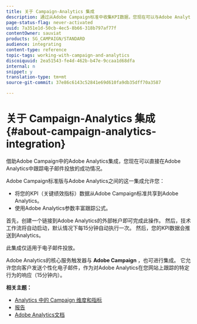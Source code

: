 ```yaml
---
title: 关于 Campaign-Analytics 集成
description: 通过从Adobe Campaign标准中收集KPI数据，您现在可以与Adobe Analytics共享活动数据，从而衡量来自Adobe Campaign的电子邮件营销指标。
page-status-flag: never-activated
uuid: 7a351e1d-50cb-4ec5-8b66-318b797af77f
contentOwner: sauviat
products: SG_CAMPAIGN/STANDARD
audience: integrating
content-type: reference
topic-tags: working-with-campaign-and-analytics
discoiquuid: 2ea51543-fe4d-462b-b47e-9ccaa1d68dfa
internal: n
snippet: y
translation-type: tm+mt
source-git-commit: 37e86c6143c52841e69d610fa9db35dff70a3587

---
```



# 关于 Campaign-Analytics 集成{#about-campaign-analytics-integration}

借助Adobe Campaign中的Adobe Analytics集成，您现在可以直接在Adobe Analytics中跟踪电子邮件投放的成功情况。

Adobe Campaign标准版与Adobe Analytics之间的这一集成允许您：

* 将您的KPI（关键绩效指标）数据从Adobe Campaign标准共享到Adobe Analytics。
* 使用Adobe Analytics参数丰富跟踪公式。

首先，创建一个链接到Adobe Analytics的外部帐户即可完成此操作。 然后，技术工作流将自动启动，默认情况下每15分钟自动执行一次。 然后，您的KPI数据会推送到Analytics。

此集成仅适用于电子邮件投放。

Adobe Analytics的核心服务触发器与 **Adobe Campaign** ，也可进行集成。 它允许您向客户发送个性化电子邮件，作为对Adobe Analytics在您网站上跟踪的特定行为的响应（15分钟内）。

**相关主题：**

* [Analytics 中的 Campaign 维度和指标](../../integrating/using/campaign-dimensions-and-metrics-in-analytics.md)
* [报告](../../reporting/using/about-dynamic-reports.md)
* [Adobe Analytics文档](https://marketing.adobe.com/resources/help/en_US/reference/adobe-campaign.html)

